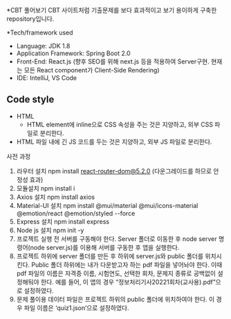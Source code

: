 *CBT 풀어보기
CBT 사이트처럼 기출문제를 보다 효과적이고 보기 용이하게 구축한 repository입니다.

*Tech/framework used
- Language: JDK 1.8
- Application Framework: Spring Boot 2.0
- Front-End: React.js (향후 SEO를 위해 next.js 등을 적용하여 Server구현. 현재는 모든 React component가 Client-Side Rendering)
- IDE: IntelliJ, VS Code

## Code style
- HTML
    - HTML element에 inline으로 CSS 속성을 주는 것은 지양하고, 외부 CSS 파일로 분리한다.
- HTML 파일 내에 긴 JS 코드를 두는 것은 지양하고, 외부 JS 파일로 분리한다.

사전 과정
1)   라우터 설치 npm install react-router-dom@5.2.0 (다운그레이드를 하므로 안정성 효과)
2)   모듈설치 npm install i
3)   Axios 설치 npm install axios
4)   Material-UI 설치 npm install @mui/material @mui/icons-material @emotion/react @emotion/styled --force
5)   Express 설치 npm install express
6)   Node js 설치 npm init -y
7)   프로젝트 실행 전 서버를 구동해야 한다. Server 폴더로 이동한 후 node server 명령어(node server.js)를 이용해 서버를 구동한 후 앱을 실행한다.
8)   프로젝트 하위에 server 폴더를 만든 후 하위에 server.js와 public 폴더를 위치시킨다. Public 폴더 하위에는 내가 다운받고자 하는 pdf 파일을 넣어놔야 한다. 이때 pdf 파일의 이름은 자격증 이름, 시험연도, 선택한 회차, 문제지 종류로 공백없이 설정해둬야 한다. 예를 들어, 이 앱의 경우 “정보처리기사20221회차(교사용).pdf”으로 설정하였다.
9)   문제 풀이용 데이터 파일은 프로젝트 하위의 public 폴더에 위치하여야 한다. 이 경우 파일 이름은 ‘quiz1.json’으로 설정하였다.
